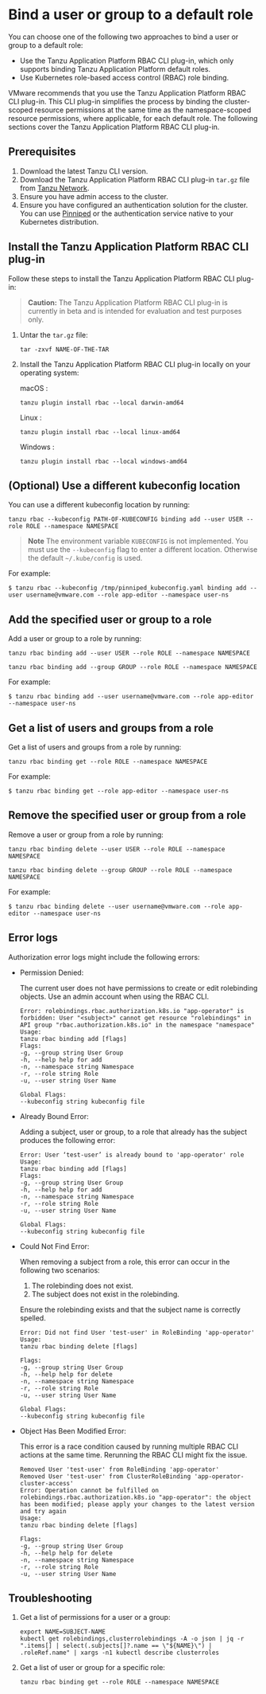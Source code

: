 # Bind a user or group to a default role

You can choose one of the following two approaches to bind a user or group to a default role:

- Use the Tanzu Application Platform RBAC CLI plug-in, which only supports binding Tanzu Application Platform default roles.
- Use Kubernetes role-based access control (RBAC) role binding.

VMware recommends that you use the Tanzu Application Platform RBAC CLI plug-in.
This CLI plug-in simplifies the process by binding the cluster-scoped resource permissions
at the same time as the namespace-scoped resource permissions, where applicable, for each default role.
The following sections cover the Tanzu Application Platform RBAC CLI plug-in.

## <a id="prereqs"></a> Prerequisites

1. Download the latest Tanzu CLI version.
1. Download the Tanzu Application Platform RBAC CLI plug-in `tar.gz` file from [Tanzu Network](https://network.tanzu.vmware.com/products/tap-auth).
1. Ensure you have admin access to the cluster.
1. Ensure you have configured an authentication solution for the cluster. 
You can use [Pinniped](https://pinniped.dev/) or the authentication service native to your Kubernetes distribution.


## <a id="install"></a> Install the Tanzu Application Platform RBAC CLI plug-in

Follow these steps to install the Tanzu Application Platform RBAC CLI plug-in:

> **Caution:** The Tanzu Application Platform RBAC CLI plug-in is currently in beta and is
>intended for evaluation and test purposes only.

1. Untar the `tar.gz` file:

    ```console
    tar -zxvf NAME-OF-THE-TAR
    ```

1. Install the Tanzu Application Platform RBAC CLI plug-in locally on your operating system:

    macOS
    :
    ```console
    tanzu plugin install rbac --local darwin-amd64
    ```

    Linux
    :
    ```console
    tanzu plugin install rbac --local linux-amd64
    ```

    Windows
    :
    ```console
    tanzu plugin install rbac --local windows-amd64
    ```

## <a id="use-kubeconfig"></a> (Optional) Use a different kubeconfig location

You can use a different kubeconfig location by running:

```console
tanzu rbac --kubeconfig PATH-OF-KUBECONFIG binding add --user USER --role ROLE --namespace NAMESPACE
```

> **Note** The environment variable `KUBECONFIG` is not implemented.
> You must use the `--kubeconfig` flag to enter a different location. Otherwise the default `~/.kube/config` is used.

For example:

```console
$ tanzu rbac --kubeconfig /tmp/pinniped_kubeconfig.yaml binding add --user username@vmware.com --role app-editor --namespace user-ns
```


## <a id="add-user-group-to-role"></a> Add the specified user or group to a role

Add a user or group to a role by running:

```console
tanzu rbac binding add --user USER --role ROLE --namespace NAMESPACE
```

```console
tanzu rbac binding add --group GROUP --role ROLE --namespace NAMESPACE
```

For example:

```console
$ tanzu rbac binding add --user username@vmware.com --role app-editor --namespace user-ns
```

## <a id="get-list-users"></a> Get a list of users and groups from a role

Get a list of users and groups from a role by running:

```console
tanzu rbac binding get --role ROLE --namespace NAMESPACE
```

For example:

```console
$ tanzu rbac binding get --role app-editor --namespace user-ns
```

## <a id="binding-delete"></a> Remove the specified user or group from a role

Remove a user or group from a role by running:

```console
tanzu rbac binding delete --user USER --role ROLE --namespace NAMESPACE
```

```console
tanzu rbac binding delete --group GROUP --role ROLE --namespace NAMESPACE
```

For example:

```console
$ tanzu rbac binding delete --user username@vmware.com --role app-editor --namespace user-ns
```

## <a id="error-logs"></a> Error logs

Authorization error logs might include the following errors:

- Permission Denied:

    The current user does not have permissions to create or edit rolebinding objects.
    Use an admin account when using the RBAC CLI.

    ```console
    Error: rolebindings.rbac.authorization.k8s.io "app-operator" is forbidden: User "<subject>" cannot get resource "rolebindings" in API group "rbac.authorization.k8s.io" in the namespace "namespace"
    Usage:
    tanzu rbac binding add [flags]
    Flags:
    -g, --group string User Group
    -h, --help help for add
    -n, --namespace string Namespace
    -r, --role string Role
    -u, --user string User Name

    Global Flags:
    --kubeconfig string kubeconfig file
    ```

- Already Bound Error:

    Adding a subject, user or group, to a role that already has the subject produces the following error:

    ```console
    Error: User ‘test-user’ is already bound to 'app-operator' role
    Usage:
    tanzu rbac binding add [flags]
    Flags:
    -g, --group string User Group
    -h, --help help for add
    -n, --namespace string Namespace
    -r, --role string Role
    -u, --user string User Name

    Global Flags:
    --kubeconfig string kubeconfig file
    ```

- Could Not Find Error:

    When removing a subject from a role, this error can occur in the following two scenarios:

    1. The rolebinding does not exist.
    1. The subject does not exist in the rolebinding.

    Ensure the rolebinding exists and that the subject name is correctly spelled.

    ```console
    Error: Did not find User 'test-user' in RoleBinding 'app-operator'
    Usage:
    tanzu rbac binding delete [flags]

    Flags:
    -g, --group string User Group
    -h, --help help for delete
    -n, --namespace string Namespace
    -r, --role string Role
    -u, --user string User Name

    Global Flags:
    --kubeconfig string kubeconfig file
    ```

- Object Has Been Modified Error:

    This error is a race condition caused by running multiple RBAC CLI actions at the same time.
    Rerunning the RBAC CLI might fix the issue.

    ```console
    Removed User 'test-user' from RoleBinding 'app-operator'
    Removed User 'test-user' from ClusterRoleBinding 'app-operator-cluster-access'
    Error: Operation cannot be fulfilled on rolebindings.rbac.authorization.k8s.io "app-operator": the object has been modified; please apply your changes to the latest version and try again
    Usage:
    tanzu rbac binding delete [flags]

    Flags:
    -g, --group string User Group
    -h, --help help for delete
    -n, --namespace string Namespace
    -r, --role string Role
    -u, --user string User Name
    ```

## <a id="troubleshooting"></a> Troubleshooting

1. Get a list of permissions for a user or a group:

	```console
	export NAME=SUBJECT-NAME
	kubectl get rolebindings,clusterrolebindings -A -o json | jq -r ".items[] | select(.subjects[]?.name == \"${NAME}\") | .roleRef.name" | xargs -n1 kubectl describe clusterroles
	```

1. Get a list of user or group for a specific role:

	```console
	tanzu rbac binding get --role ROLE --namespace NAMESPACE
	```
